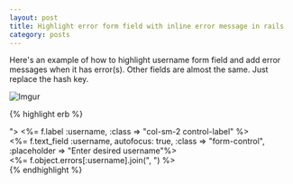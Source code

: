 ```yaml
---
layout: post
title: Highlight error form field with inline error message in rails
category: posts
---
```

Here's an example of how to highlight username form field and add error messages when it has error(s). Other fields are almost the same. Just replace the hash key.

![Imgur](http://i.imgur.com/Pv1g3UR.png)


{% highlight erb %}
<div class="form-group <%= "has-error" if f.object.errors.include?(:username) %>">
	<%= f.label :username, :class => "col-sm-2 control-label" %>
	<div class="col-sm-4">
	<%= f.text_field :username, autofocus: true, :class => "form-control", :placeholder => "Enter desired username"%>
	</div>
	<span class="help-block"><%= f.object.errors[:username].join(", ") %></span>
</div>
{% endhighlight %}
